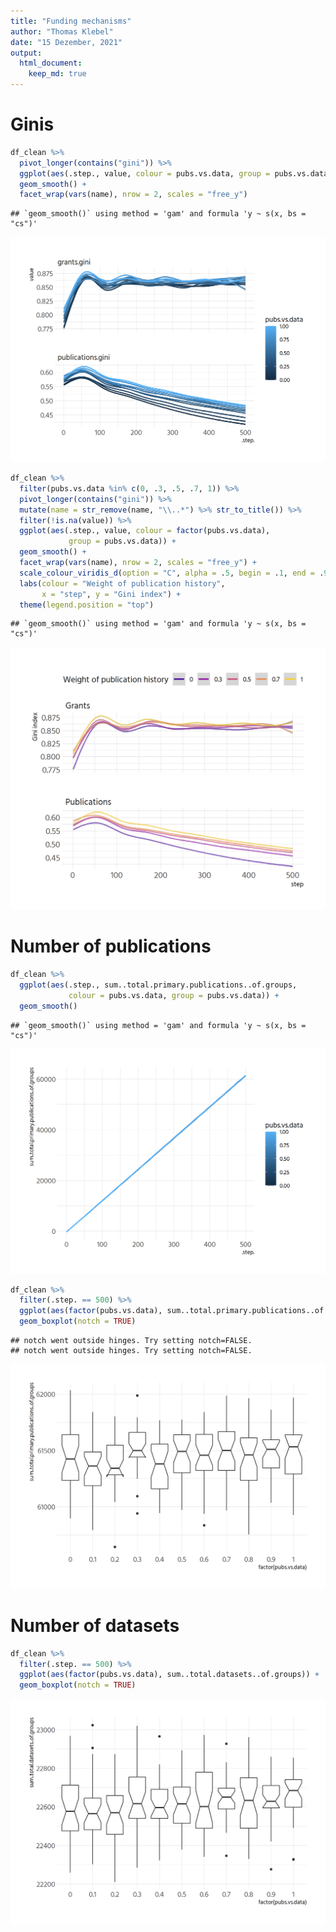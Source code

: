 ```yaml
---
title: "Funding mechanisms"
author: "Thomas Klebel"
date: "15 Dezember, 2021"
output: 
  html_document:
    keep_md: true
---
```





# Ginis

```r
df_clean %>% 
  pivot_longer(contains("gini")) %>% 
  ggplot(aes(.step., value, colour = pubs.vs.data, group = pubs.vs.data)) +
  geom_smooth() +
  facet_wrap(vars(name), nrow = 2, scales = "free_y")
```

```
## `geom_smooth()` using method = 'gam' and formula 'y ~ s(x, bs = "cs")'
```

![](06-funding-mechanisms_files/figure-html/ginis-1.png)<!-- -->


```r
df_clean %>% 
  filter(pubs.vs.data %in% c(0, .3, .5, .7, 1)) %>% 
  pivot_longer(contains("gini")) %>% 
  mutate(name = str_remove(name, "\\..*") %>% str_to_title()) %>% 
  filter(!is.na(value)) %>% 
  ggplot(aes(.step., value, colour = factor(pubs.vs.data),
             group = pubs.vs.data)) +
  geom_smooth() +
  facet_wrap(vars(name), nrow = 2, scales = "free_y") +
  scale_colour_viridis_d(option = "C", alpha = .5, begin = .1, end = .9) +
  labs(colour = "Weight of publication history",
       x = "step", y = "Gini index") +
  theme(legend.position = "top")
```

```
## `geom_smooth()` using method = 'gam' and formula 'y ~ s(x, bs = "cs")'
```

![](06-funding-mechanisms_files/figure-html/gini-groups-1.png)<!-- -->


# Number of publications

```r
df_clean %>% 
  ggplot(aes(.step., sum..total.primary.publications..of.groups,
             colour = pubs.vs.data, group = pubs.vs.data)) +
  geom_smooth()
```

```
## `geom_smooth()` using method = 'gam' and formula 'y ~ s(x, bs = "cs")'
```

![](06-funding-mechanisms_files/figure-html/publications-1.png)<!-- -->


```r
df_clean %>% 
  filter(.step. == 500) %>% 
  ggplot(aes(factor(pubs.vs.data), sum..total.primary.publications..of.groups)) +
  geom_boxplot(notch = TRUE)
```

```
## notch went outside hinges. Try setting notch=FALSE.
## notch went outside hinges. Try setting notch=FALSE.
```

![](06-funding-mechanisms_files/figure-html/publications-end-1.png)<!-- -->


# Number of datasets

```r
df_clean %>% 
  filter(.step. == 500) %>% 
  ggplot(aes(factor(pubs.vs.data), sum..total.datasets..of.groups)) +
  geom_boxplot(notch = TRUE)
```

![](06-funding-mechanisms_files/figure-html/datasets-1.png)<!-- -->
